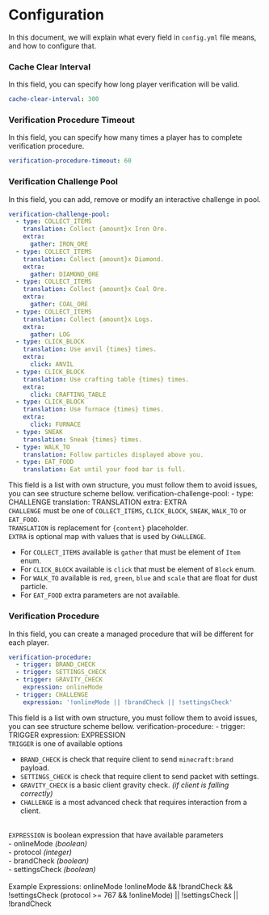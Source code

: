 # Configuration
In this document, we will explain what every field in ``config.yml`` file means, and how to configure that.

### Cache Clear Interval
In this field, you can specify how long player verification will be valid.

```yaml
cache-clear-interval: 300
```

### Verification Procedure Timeout
In this field, you can specify how many times a player has to complete verification procedure.

```yaml
verification-procedure-timeout: 60
```

### Verification Challenge Pool
In this field, you can add, remove or modify an interactive challenge in pool.

```yaml
verification-challenge-pool:
  - type: COLLECT_ITEMS
    translation: Collect {amount}x Iron Ore.
    extra:
      gather: IRON_ORE
  - type: COLLECT_ITEMS
    translation: Collect {amount}x Diamond.
    extra:
      gather: DIAMOND_ORE
  - type: COLLECT_ITEMS
    translation: Collect {amount}x Coal Ore.
    extra:
      gather: COAL_ORE
  - type: COLLECT_ITEMS
    translation: Collect {amount}x Logs.
    extra:
      gather: LOG
  - type: CLICK_BLOCK
    translation: Use anvil {times} times.
    extra:
      click: ANVIL
  - type: CLICK_BLOCK
    translation: Use crafting table {times} times.
    extra:
      click: CRAFTING_TABLE
  - type: CLICK_BLOCK
    translation: Use furnace {times} times.
    extra:
      click: FURNACE
  - type: SNEAK
    translation: Sneak {times} times.
  - type: WALK_TO
    translation: Follow particles displayed above you.
  - type: EAT_FOOD
    translation: Eat until your food bar is full.
```

<warning>
    <p>
        This field is a list with own structure, you must follow them to avoid issues, you can see structure scheme bellow.
        <code-block lang="yaml">
        verification-challenge-pool:
          - type: CHALLENGE
            translation: TRANSLATION
            extra: EXTRA
        </code-block><br>
        <code>CHALLENGE</code> must be one of <code>COLLECT_ITEMS</code>, <code>CLICK_BLOCK</code>, <code>SNEAK</code>, <code>WALK_TO</code> or <code>EAT_FOOD</code>.<br>
        <code>TRANSLATION</code> is replacement for <code>{content}</code> placeholder.<br>
        <code>EXTRA</code> is optional map with values that is used by <code>CHALLENGE</code>.
        <ul>
            <li>For <code>COLLECT_ITEMS</code> available is <code>gather</code> that must be element of <code>Item</code> enum.</li>
            <li>For <code>CLICK_BLOCK</code> available is <code>click</code> that must be element of <code>Block</code> enum.</li>
            <li>For <code>WALK_TO</code> available is <code>red</code>, <code>green</code>, <code>blue</code> and <code>scale</code> that are float for dust particle.</li>
            <li>For <code>EAT_FOOD</code> extra parameters are not available.</li>
        </ul>
    </p>
</warning>

### Verification Procedure
In this field, you can create a managed procedure that will be different for each player.

```yaml
verification-procedure:
  - trigger: BRAND_CHECK
  - trigger: SETTINGS_CHECK
  - trigger: GRAVITY_CHECK
    expression: onlineMode
  - trigger: CHALLENGE
    expression: '!onlineMode || !brandCheck || !settingsCheck'
```

<warning>
    <p>
        This field is a list with own structure, you must follow them to avoid issues, you can see structure scheme bellow.
        <code-block lang="yaml">
        verification-procedure:
          - trigger: TRIGGER
            expression: EXPRESSION
        </code-block><br>
        <code>TRIGGER</code> is one of available options
        <ul>
            <li><code>BRAND_CHECK</code> is check that require client to send <code>minecraft:brand</code> payload.</li>
            <li><code>SETTINGS_CHECK</code> is check that require client to send packet with settings.</li>
            <li><code>GRAVITY_CHECK</code> is a basic client gravity check. <i>(if client is falling correctly)</i></li>
            <li><code>CHALLENGE</code> is a most advanced check that requires interaction from a client.</li>
        </ul><br>
        <code>EXPRESSION</code> is boolean expression that have available parameters<br>
        - onlineMode <i>(boolean)</i><br>
        - protocol <i>(integer)</i><br>
        - brandCheck <i>(boolean)</i><br>
        - settingsCheck <i>(boolean)</i><br>
        <br>
        Example Expressions:
        <code-block lang="java">
        onlineMode
        </code-block>
        <code-block lang="java">
        !onlineMode && !brandCheck && !settingsCheck
        </code-block>
        <code-block lang="java">
        (protocol >= 767 && !onlineMode) || !settingsCheck || !brandCheck
        </code-block>
    </p>
</warning>


